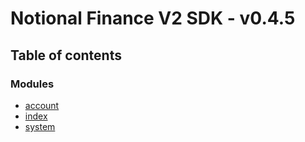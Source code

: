 # Notional Finance V2 SDK - v0.4.5

## Table of contents

### Modules

- [account](modules/account.md)
- [index](modules/index.md)
- [system](modules/system.md)
